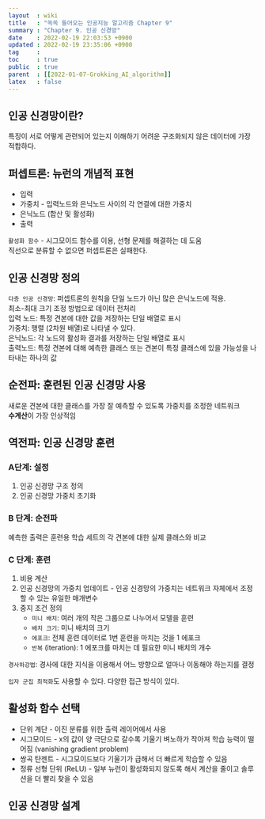 ```yaml
---
layout  : wiki
title   : "쏙쏙 들어오는 인공지능 알고리즘 Chapter 9"
summary : "Chapter 9. 인공 신경망"
date    : 2022-02-19 22:03:53 +0900
updated : 2022-02-19 23:35:06 +0900
tag     : 
toc     : true
public  : true
parent  : [[2022-01-07-Grokking_AI_algorithm]]
latex   : false
---
```


## 인공 신경망이란?

특징이 서로 어떻게 관련되어 있는지 이해하기 어려운 구조화되지 않은 데이터에 가장 적합하다.  

## 퍼셉트론: 뉴런의 개념적 표현

* 입력
* 가중치 - 입력노드와 은닉노드 사이의 각 연결에 대한 가중치
* 은닉노드 (합산 및 활성화)
* 출력

`활성화 함수` - 시그모이드 함수를 이용, 선형 문제를 해결하는 데 도움  
직선으로 분류할 수 없으면 퍼셉트론은 실패한다.  

## 인공 신경망 정의

`다층 인공 신경망`: 퍼셉트론의 원칙을 단일 노드가 아닌 많은 은닉노드에 적용.  
최소-최대 크기 조정 방법으로 데이터 전처리  
입력 노드: 특정 견본에 대한 값을 저장하는 단일 배열로 표시  
가중치: 행렬 (2차원 배열)로 나타낼 수 있다.  
은닉노드: 각 노드의 활성화 결과를 저장하는 단일 배열로 표시  
출력노드: 특정 견본에 대해 예측한 클래스 또는 견본이 특정 클래스에 있을 가능성을 나타내는 하나의 값  

## 순전파: 훈련된 인공 신경망 사용

새로운 견본에 대한 클래스를 가장 잘 예측할 수 있도록 가중치를 조정한 네트워크  
**수계산**이 가장 인상적임  

## 역전파: 인공 신경망 훈련

### A단계: 설정

1) 인공 신경망 구조 정의
2) 인공 신경망 가중치 초기화

### B 단계: 순전파

예측한 출력은 훈련용 학습 세트의 각 견본에 대한 실제 클래스와 비교

### C 단계: 훈련

1) 비용 계산
2) 인공 신경망의 가중치 업데이트 - 인공 신경망의 가중치는 네트워크 자체에서 조정할 수 있는 유일한 매개변수
3) 중지 조건 정의  
   * `미니 배치`: 여러 개의 작은 그룹으로 나누어서 모델을 훈련
   * `배치 크기`: 미니 배치의 크기
   * `에포크`: 전체 훈련 데이터로 1번 훈련을 마치는 것을 1 에포크
   * `반복` (iteration): 1 에포크를 마치는 데 필요한 미니 배치의 개수

`경사하강법`: 경사에 대한 지식을 이용해서 어느 방향으로 얼마나 이동해야 하는지를 결정  

`입자 군집 최적화`도 사용할 수 있다. 다양한 접근 방식이 있다.  

## 활성화 함수 선택

* 단위 계단 - 이진 분류를 위한 출력 레이어에서 사용
* 시그모이드 - x의 값이 양 극단으로 갈수록 기울기 벼노하가 작아져 학습 능력이 떨어짐 (vanishing gradient problem)
* 쌍곡 탄젠트 - 시그모이드보다 기울기가 급해서 더 빠르게 학습할 수 있음
* 정류 선형 단위 (ReLU) - 일부 뉴런이 활성화되지 않도록 해서 계산을 줄이고 솔루션을 더 빨리 찾을 수 있음

## 인공 신경망 설계


